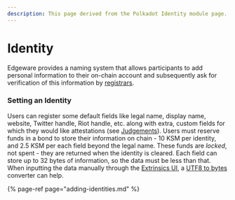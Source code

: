 ```yaml
---
description: This page derived from the Polkadot Identity module page.
---
```


# Identity

Edgeware provides a naming system that allows participants to add personal information to their on-chain account and subsequently ask for verification of this information by [registrars](https://wiki.polkadot.network/docs/en/learn-identity#registrars).

### Setting an Identity

Users can register some default fields like legal name, display name, website, Twitter handle, Riot handle, etc. along with extra, custom fields for which they would like attestations \(see [Judgements](https://wiki.polkadot.network/docs/en/learn-identity#judgements)\). Users must reserve funds in a bond to store their information on chain - 10 KSM per identity, and 2.5 KSM per each field beyond the legal name. These funds are _locked_, not spent - they are returned when the identity is cleared. Each field can store up to 32 bytes of information, so the data must be less than that. When inputting the data manually through the [Extrinsics UI](https://polkadot.js.org/apps/#/extrinsics), a [UTF8 to bytes](https://onlineutf8tools.com/convert-utf8-to-bytes) converter can help.

{% page-ref page="adding-identities.md" %}



#### 


